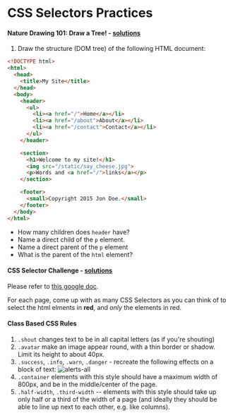 # CSS Selectors Practices

#### Nature Drawing 101: Draw a Tree! - [solutions](solutions.md)
1. Draw the structure (DOM tree) of the following HTML document:

``` html
<!DOCTYPE html>
<html>
  <head>
    <title>My Site</title>
  </head>
  <body>
    <header>
      <ul>
        <li><a href="/">Home</a></li>
        <li><a href="/about">About</a></li>
        <li><a href="/contact">Contact</a></li>
      </ul>
    </header>

    <section>  
      <h1>Welcome to my site!</h1>
      <img src="/static/say_cheese.jpg">
      <p>Words and <a href="/">links</a></p>
    </section>

    <footer>
      <small>Copyright 2015 Jon Doe.</small>
    </footer>
  </body>
</html>
```

* How many children does `header` have?
* Name a direct child of the `p` element.
* Name a direct parent of the `p` element
* What is the parent of the `html` element?

#### CSS Selector Challenge - [solutions](solutions.md)
Please refer to [this google doc](https://docs.google.com/document/d/1sKbuZaSio1o65iRdkNpB03pwJfJj98GPHUJQsoKJmE4/edit?usp=sharing).

For each page, come up with as many CSS Selectors as you can think of to select the html elments in **red**, and *only* the elements in red.

#### Class Based CSS Rules

1. `.shout` changes text to be in all capital letters (as if you're shouting)
1. `.avatar` make an image appear round, with a thin border or shadow. Limit its height to about 40px.
1. `.success`, `.info`, `.warn`, `.danger` - recreate the following effects on a block of text:
   ![alerts-all](https://cloud.githubusercontent.com/assets/1489337/22269495/6c044f80-e240-11e6-9de6-226b4beb9e45.png)
1. `.container` elements with this style should have a maximum width of 800px, and be in the middle/center of the page.
1. `.half-width`, `.third-width` -- elements with this style should take up only half or a third of the width of a page (and ideally they should be able to line up next to each other, e.g. like columns).

